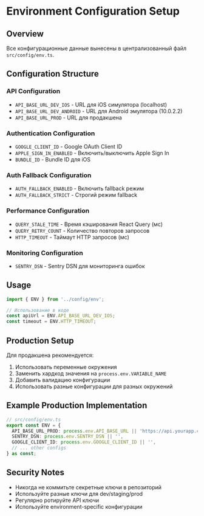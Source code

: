# Environment Configuration Setup

## Overview
Все конфигурационные данные вынесены в централизованный файл `src/config/env.ts`.

## Configuration Structure

### API Configuration
- `API_BASE_URL_DEV_IOS` - URL для iOS симулятора (localhost)
- `API_BASE_URL_DEV_ANDROID` - URL для Android эмулятора (10.0.2.2)
- `API_BASE_URL_PROD` - URL для продакшена

### Authentication Configuration
- `GOOGLE_CLIENT_ID` - Google OAuth Client ID
- `APPLE_SIGN_IN_ENABLED` - Включить/выключить Apple Sign In
- `BUNDLE_ID` - Bundle ID для iOS

### Auth Fallback Configuration
- `AUTH_FALLBACK_ENABLED` - Включить fallback режим
- `AUTH_FALLBACK_STRICT` - Строгий режим fallback

### Performance Configuration
- `QUERY_STALE_TIME` - Время кэширования React Query (мс)
- `QUERY_RETRY_COUNT` - Количество повторов запросов
- `HTTP_TIMEOUT` - Таймаут HTTP запросов (мс)

### Monitoring Configuration
- `SENTRY_DSN` - Sentry DSN для мониторинга ошибок

## Usage

```typescript
import { ENV } from '../config/env';

// Использование в коде
const apiUrl = ENV.API_BASE_URL_DEV_IOS;
const timeout = ENV.HTTP_TIMEOUT;
```

## Production Setup

Для продакшена рекомендуется:

1. Использовать переменные окружения
2. Заменить хардкод значения на `process.env.VARIABLE_NAME`
3. Добавить валидацию конфигурации
4. Использовать разные конфигурации для разных окружений

## Example Production Implementation

```typescript
// src/config/env.ts
export const ENV = {
  API_BASE_URL_PROD: process.env.API_BASE_URL || 'https://api.yourapp.com',
  SENTRY_DSN: process.env.SENTRY_DSN || '',
  GOOGLE_CLIENT_ID: process.env.GOOGLE_CLIENT_ID || '',
  // ... other configs
} as const;
```

## Security Notes

- Никогда не коммитьте секретные ключи в репозиторий
- Используйте разные ключи для dev/staging/prod
- Регулярно ротируйте API ключи
- Используйте environment-specific конфигурации
